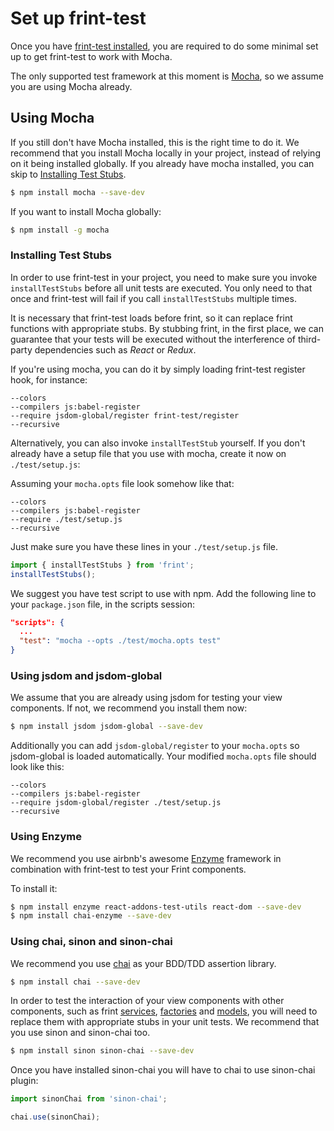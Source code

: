 # Set up frint-test

Once you have [frint-test installed](../installation/README.md), you are required to do some minimal set up to get frint-test to work with Mocha.

The only supported test framework at this moment is [Mocha](https://mochajs.org/), so we assume you are using Mocha already.

## Using Mocha

If you still don't have Mocha installed, this is the right time to do it.  We recommend that you install Mocha locally in your project, instead of relying on it being installed globally.  If you already have mocha installed, you can skip to [Installing Test Stubs](#installing-test-stubs).

```bash
$ npm install mocha --save-dev
```

If you want to install Mocha globally:

```bash
$ npm install -g mocha
```

### Installing Test Stubs

In order to use frint-test in your project, you need to make sure you invoke `installTestStubs` before all unit tests are executed.  You only need to that once and frint-test will fail if you call `installTestStubs` multiple times.

It is necessary that frint-test loads before frint, so it can replace frint functions with appropriate stubs.  By stubbing frint, in the first place, we can guarantee that your tests will be executed without the interference of third-party dependencies such as *React* or *Redux*.

If you're using mocha, you can do it by simply loading frint-test register hook, for instance:

```
--colors
--compilers js:babel-register
--require jsdom-global/register frint-test/register
--recursive
```

Alternatively, you can also invoke `installTestStub` yourself. If you don't already have a setup file that you use with mocha, create it now on `./test/setup.js`:

Assuming your `mocha.opts` file look somehow like that:

```
--colors
--compilers js:babel-register
--require ./test/setup.js
--recursive
```

Just make sure you have these lines in your `./test/setup.js` file.

```js
import { installTestStubs } from 'frint';
installTestStubs();
```

We suggest you have test script to use with npm.  Add the following line to your `package.json` file, in the scripts session:

```json
"scripts": {
  ...
  "test": "mocha --opts ./test/mocha.opts test"
}
```

### Using jsdom and jsdom-global

We assume that you are already using jsdom for testing your view components.  If not, we recommend you install them now:

```bash
$ npm install jsdom jsdom-global --save-dev
```

Additionally you can add `jsdom-global/register` to your `mocha.opts` so jsdom-global is loaded automatically.  Your modified `mocha.opts` file should look like this:

```
--colors
--compilers js:babel-register
--require jsdom-global/register ./test/setup.js
--recursive
```

### Using Enzyme

We recommend you use airbnb's awesome [Enzyme](airbnb.io/enzyme/) framework in combination with frint-test to test your Frint components.

To install it:

```bash
$ npm install enzyme react-addons-test-utils react-dom --save-dev
$ npm install chai-enzyme --save-dev
```

### Using chai, sinon and sinon-chai

We recommend you use [chai](http://chaijs.com/) as your BDD/TDD assertion library.

```bash
$ npm install chai --save-dev
```

In order to test the interaction of your view components with other components, such as frint [services](https://travix-international.github.io/frint/docs/api/createService.html), [factories](https://travix-international.github.io/frint/docs/api/createFactory.html) and [models](https://travix-international.github.io/frint/docs/api/Model.html), you will need to replace them with appropriate stubs in your unit tests.  We recommend that you use sinon and sinon-chai too.

```bash
$ npm install sinon sinon-chai --save-dev
```

Once you have installed sinon-chai you will have to chai to use sinon-chai plugin:

```js
import sinonChai from 'sinon-chai';

chai.use(sinonChai);
```
